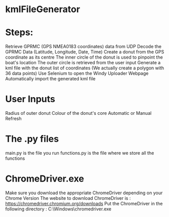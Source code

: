 # kmlFileGenerator

# Steps:

Retrieve GPRMC (GPS NMEA0183 coordinates) data from UDP 
Decode the GPRMC Data (Latitude, Longitude, Date, Time)
Create a donut from the GPS coordinate as its centre 
The inner circle of the donut is used to pinpoint the boat's location
The outer circle is retrieved from the user input
Generate a kml file with the donut list of coordinates (We actually create a polygon with 36 data points)
Use Selenium to open the Windy Uploader Webpage 
Automatically import the generated kml file 

# User Inputs 

Radius of outer donut 
Colour of the donut's core 
Automatic or Manual Refresh 

# The .py files

main.py is the file you run 
functions.py is the file where we store all the functions 

# ChromeDriver.exe

Make sure you download the appropriate ChromeDriver depending on your Chrome Version
The website to download ChromeDriver is : https://chromedriver.chromium.org/downloads
Put the ChromeDriver in the following directory :
C:\\Windows\chromedriver.exe
